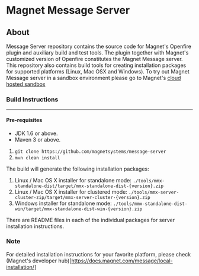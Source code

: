 Magnet Message Server
========

About
-----
Message Server repository contains the source code for Magnet's Openfire plugin and auxiliary build and test tools. The plugin together with Magnet's customized version of Openfire constitutes the Magnet Message server. This repository also contains build tools for creating installation packages for supported platforms (Linux, Mac OSX and Windows).
To try out Magnet Message server in a sandbox environment please go to Magnet's [cloud hosted sandbox](https://sandbox.magnet.com)

### Build Instructions
----------------------

#### Pre-requisites
- JDK 1.6 or above.
- Maven 3 or above.

1. `git clone https://github.com/magnetsystems/message-server`
2. `mvn clean install`

The build will generate the following installation packages:

1. Linux / Mac OS X installer for standalone mode:
`./tools/mmx-standalone-dist/target/mmx-standalone-dist-{version}.zip`
2. Linux / Mac OS X installer for clustered mode:
`./tools/mmx-server-cluster-zip/target/mmx-server-cluster-{version}.zip`
3. Windows installer for standalone mode:
`./tools/mmx-standalone-dist-win/target/mmx-standalone-dist-win-{version}.zip`

There are README files in each of the individual packages for server installation instructions.

### Note
For detailed installation instructions for your favorite platform, please check (Magnet's developer hub)[https://docs.magnet.com/message/local-installation/]


